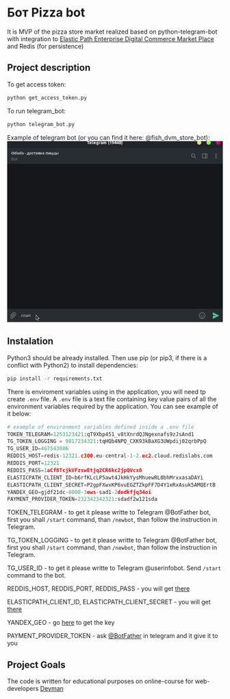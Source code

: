 # Бот Pizza bot

It is MVP of the pizza store market realized based on python-telegram-bot with integration to [Elastic Path Enterprise Digital Commerce Market Place](https://www.elasticpath.com/) and Redis (for persistence)

## Project description

To get access token:

```bash
python get_access_token.py
```

To run telegram_bot:

```bash
python telegram_bot.py
```

Example of telegram bot (or you can find it here: @fish_dvm_store_bot):
![Example](./images/pizza-bot.gif)

## Instalation

Python3 should be already installed. Then use pip (or pip3, if there is a conflict with Python2) to install dependencies:

```bash
pip install -r requirements.txt
```

There is enviroment variables using in the application, you will need tp create ```.env``` file. A ```.env``` file is a text file containing key value pairs of all the environment variables required by the application. You can see example of it below:

```python
# example of environment variables defined inside a .env file
TOKEN_TELEGRAM=1253123421:qT9Xbp451_v8tXnrdQJNgexnafs9zJsAnd1
TG_TOKEN_LOGGING = 9817234321:tqHQb4NPQ_CXK93kBaXG3UWpdij02qrbPpQ
TG_USER_ID=467543086
REDDIS_HOST=redis-12321.c300.eu-central-1-2.ec2.cloud.redislabs.com
REDDIS_PORT=12321
REDDIS_PASS=1aCf8TcjkVFzswEtjq2CR6kc2jpQVcx8
ELASTICPATH_CLIENT_ID=b6rfKLcLP5awt4JkHkYysMhuewRL0bhMrxxasaDAYi
ELASTICPATH_CLIENT_SECRET=P2gpFXwxKP6vuEGZTZkpFF7D4Y1eRxAsuk5AMQErtB
YANDEX_GEO=gjdf21dc-0000-3ews-sad1-2dedkfjq34oi
PAYMENT_PROVIDER_TOKEN=232342342321:sdadf2w121sda
```


TOKEN_TELEGRAM - to get it please writte to Telegram @BotFather bot, first you shall ```/start``` command, than ```/newbot```, than follow the instruction in Telegram.  

TG_TOKEN_LOGGING - to get it please writte to Telegram @BotFather bot, first you shall ```/start``` command, than ```/newbot```, than follow the instruction in Telegram.

TG_USER_ID - to get it please writte to Telegram @userinfobot. Send ```/start``` command to the bot.

REDDIS_HOST, REDDIS_PORT, REDDIS_PASS - you will get [there](https://redislabs.com/)

ELASTICPATH_CLIENT_ID, ELASTICPATH_CLIENT_SECRET - you will get [there](https://www.elasticpath.com/)

YANDEX_GEO - go [here](https://yandex.ru/dev/maps/geocoder/) to get the key

PAYMENT_PROVIDER_TOKEN - ask [@BotFather](https://t.me/BotFather) in telegram and it give it to you


## Project Goals

The code is written for educational purposes on online-course for web-developers [Devman](https://dvmn.org)
